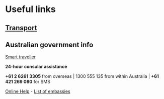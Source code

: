 Useful links
=====
[Transport](transport/)
----

Australian government info
----
[Smart traveller](http://smartraveller.gov.au/Pages/default.aspx)

**24-hour consular assistance**

**+61 2 6261 3305** from overseas |
1300 555 135 from within Australia |
**+61 421 269 080** for SMS

[Online Help](http://smartraveller.gov.au/help/Pages/default.aspx) - [List of embassies](http://dfat.gov.au/about-us/our-locations/missions/Pages/our-embassies-and-consulates-overseas.aspx)

